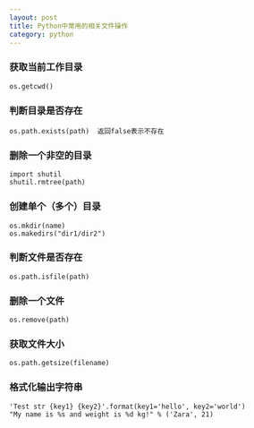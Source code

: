 ```yaml
---
layout: post
title: Python中常用的相关文件操作
category: python
---
```


### 获取当前工作目录

    os.getcwd()

### 判断目录是否存在

    os.path.exists(path)  返回false表示不存在

### 删除一个非空的目录

    import shutil
    shutil.rmtree(path)

### 创建单个（多个）目录

    os.mkdir(name)
    os.makedirs("dir1/dir2")

### 判断文件是否存在

    os.path.isfile(path)

### 删除一个文件

    os.remove(path)

### 获取文件大小

    os.path.getsize(filename)

### 格式化输出字符串

    'Test str {key1} {key2}'.format(key1='hello', key2='world')
    "My name is %s and weight is %d kg!" % ('Zara', 21)

